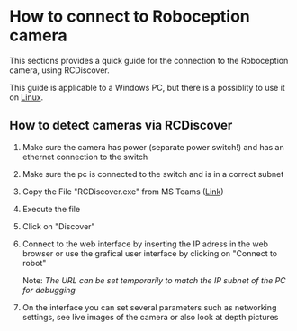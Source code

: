 # How to connect to Roboception camera

This sections provides a quick guide for the connection to the Roboception camera, using RCDiscover.

This guide is applicable to a Windows PC, but there is a possiblity to use it on  [Linux](https://github.com/roboception/rcdiscover).

## How to detect cameras via RCDiscover

1. Make sure the camera has power (separate power switch!) and has an ethernet connection to the switch
2. Make sure the pc is connected to the switch and is in a correct subnet
3. Copy the File "RCDiscover.exe" from MS Teams ([Link](https://hskarlsruhede.sharepoint.com/:u:/t/AIP378/EW1jUj2YkfZIlj18rRcI32kBc1U5p0sqI1PWvpaqscOpsQ?e=oAxktQ))
4. Execute the file
5. Click on "Discover"
6. Connect to the web interface by inserting the IP adress in the web browser or use the grafical user interface by clicking on "Connect to robot"

    Note: _The URL can be set temporarily to match the IP subnet of the PC for debugging_

7. On the interface you can set several parameters such as networking settings, see live images of the camera or also look at depth pictures
